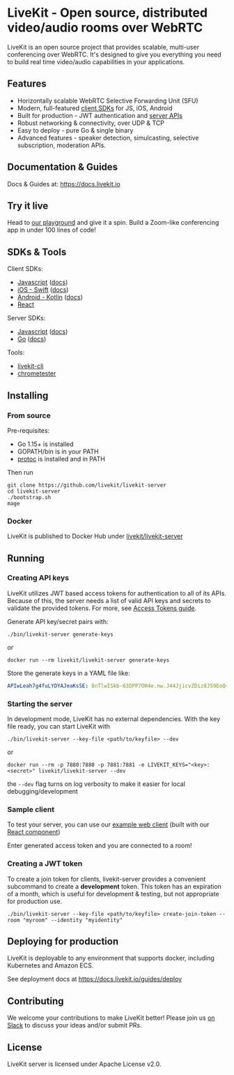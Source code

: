 # LiveKit - Open source, distributed video/audio rooms over WebRTC

LiveKit is an open source project that provides scalable, multi-user conferencing over WebRTC. It's designed to give you everything you need to build real time video/audio capabilities in your applications.

## Features

- Horizontally scalable WebRTC Selective Forwarding Unit (SFU)
- Modern, full-featured [client SDKs](https://docs.livekit.io/references/client-sdks/) for JS, iOS, Android
- Built for production - JWT authentication and [server APIs](https://docs.livekit.io/guides/server-api)
- Robust networking & connectivity, over UDP & TCP
- Easy to deploy - pure Go & single binary
- Advanced features - speaker detection, simulcasting, selective subscription, moderation APIs.

## Documentation & Guides

Docs & Guides at: https://docs.livekit.io

## Try it live

Head to [our playground](https://livekit.io/playground) and give it a spin. Build a Zoom-like conferencing app in under 100 lines of code!

## SDKs & Tools

Client SDKs:

- [Javascript](https://github.com/livekit/client-sdk-js) ([docs](https://docs.livekit.io/client-sdk-js/))
- [iOS - Swift](https://github.com/livekit/client-sdk-ios) ([docs](https://docs.livekit.io/client-sdk-ios/))
- [Android - Kotlin](https://github.com/livekit/client-sdk-android) ([docs](https://docs.livekit.io/client-sdk-android/))
- [React](https://github.com/livekit/livekit-react)

Server SDKs:

- [Javascript](https://github.com/livekit/server-sdk-js) ([docs](https://docs.livekit.io/server-sdk-js/))
- [Go](https://github.com/livekit/server-sdk-go) ([docs](https://pkg.go.dev/github.com/livekit/server-sdk-go))

Tools:

- [livekit-cli](https://github.com/livekit/livekit-cli)
- [chrometester](https://github.com/livekit/chrometester)

## Installing

### From source

Pre-requisites:

* Go 1.15+ is installed
* GOPATH/bin is in your PATH
* [protoc](https://grpc.io/docs/protoc-installation/) is installed and in PATH

Then run

```shell
git clone https://github.com/livekit/livekit-server
cd livekit-server
./bootstrap.sh
mage
```

### Docker

LiveKit is published to Docker Hub under [livekit/livekit-server](https://hub.docker.com/r/livekit/livekit-server)

## Running

### Creating API keys

LiveKit utilizes JWT based access tokens for authentication to all of its APIs.
Because of this, the server needs a list of valid API keys and secrets to validate the provided tokens. For more, see [Access Tokens guide](https://docs.livekit.io/guides/access-tokens).

Generate API key/secret pairs with:

```shell
./bin/livekit-server generate-keys
```

or

```shell
docker run --rm livekit/livekit-server generate-keys
```

Store the generate keys in a YAML file like:

```yaml
APIwLeah7g4fuLYDYAJeaKsSE: 8nTlwISkb-63DPP7OH4e.nw.J44JjicvZDiz8J59EoQ+
```

### Starting the server

In development mode, LiveKit has no external dependencies. With the key file ready, you can start LiveKit with

```shell
./bin/livekit-server --key-file <path/to/keyfile> --dev
```

or

```shell
docker run --rm -p 7880:7880 -p 7881:7881 -e LIVEKIT_KEYS="<key>: <secret>" livekit/livekit-server --dev
```

the `--dev` flag turns on log verbosity to make it easier for local debugging/development

### Sample client

To test your server, you can use our [example web client](https://example.livekit.io/) 
(built with our [React component](https://github.com/livekit/livekit-react))

Enter generated access token and you are connected to a room! 

### Creating a JWT token

To create a join token for clients, livekit-server provides a convenient subcommand to create a **development** token.
This token has an expiration of a month, which is useful for development & testing, but not appropriate for production use.

```shell
./bin/livekit-server --key-file <path/to/keyfile> create-join-token --room "myroom" --identity "myidentity"
```


## Deploying for production

LiveKit is deployable to any environment that supports docker, including Kubernetes and Amazon ECS.

See deployment docs at https://docs.livekit.io/guides/deploy

## Contributing

We welcome your contributions to make LiveKit better! Please join us [on Slack](https://join.slack.com/t/livekit-users/shared_invite/zt-rrdy5abr-5pZ1wW8pXEkiQxBzFiXPUg) to discuss your ideas and/or submit PRs.

## License

LiveKit server is licensed under Apache License v2.0.

